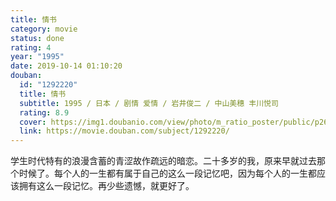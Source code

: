 ```yaml
---
title: 情书
category: movie
status: done
rating: 4
year: "1995"
date: 2019-10-14 01:10:20
douban:
  id: "1292220"
  title: 情书
  subtitle: 1995 / 日本 / 剧情 爱情 / 岩井俊二 / 中山美穗 丰川悦司
  rating: 8.9
  cover: https://img1.doubanio.com/view/photo/m_ratio_poster/public/p2648230660.jpg
  link: https://movie.douban.com/subject/1292220/
---
```


学生时代特有的浪漫含蓄的青涩故作疏远的暗恋。二十多岁的我，原来早就过去那个时候了。每个人的一生都有属于自己的这么一段记忆吧，因为每个人的一生都应该拥有这么一段记忆。再少些遗憾，就更好了。
